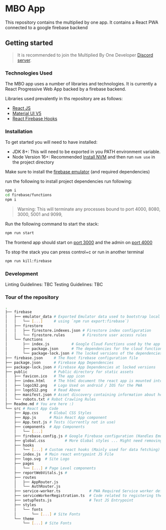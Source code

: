 # MBO App
This repository contains the multiplied by one app. It contains a React PWA connected to a google firebase backend

## Getting started
> It is recommended to join the Multiplied By One Developer [Discord server](https://discord.gg/ga3VmhW7AG). 

### Technologies Used
The MBO app uses a number of libraries and technologies. It is currently a React Progressive Web App backed by a firebase backend. 

Libraries used prevalently in ths repository are as follows:
 * [React JS](https://reactjs.org/)
 * [Material UI V5](https://mui.com/)
 * [React Firebase Hooks](https://www.npmjs.com/package/react-firebase-hooks)


### Installation
To get started you will need to have installed:
 * JDK 8+: This will need to be exported in you PATH environment variable.
 * Node Version 16+: Recommended [Install NVM](https://github.com/nvm-sh/nvm) and then run `nvm use` in the project directory

Make sure to install the [firebase emulator](https://firebase.google.com/docs/emulator-suite/install_and_configure) (and required dependencies)

run the following to install project dependencies run following:
```bash
npm i 
cd firebase/functions
npm i
```

> Warning: This will terminate any processes bound to port 4000, 8080, 3000, 5001 and 9099,

Run the following command to start the stack:
```bash
npm run start
```

The frontend app should start on [port 3000](http://localhost:3000) and the admin on [port 4000](http://localhost:4000) 

To stop the stack you can press control+c or run in another terminal 
```bash
npm run kill:firebase
```

### Development 
Linting Guidelines: TBC
Testing Guidelines: TBC

### Tour of the repository
```bash
.
├── firebase
│   ├── emulator_data # Exported Emulator data used to bootstrap local dev env (Can be refreshed
│   │   └── [...]     # using `npm run export:firebase`)
│   ├── firestore
│   │   ├── firestore.indexes.json # Firestore index configuration 
│   │   └── firestore.rules        # Firestore user access rules
│   └── functions
│       ├── index.js          # Google Cloud Functions used by the app
│       ├── package.json      # The dependencies for the cloud functions
│       └── package-lock.json # The locked versions of the dependencies for cloud functions
├── firebase.json     # The Root firebase configuration file
├── package.json      # Firebase App Dependencies
├── package-lock.json # Firebase App Dependencies at locked versions
├── public            # Public directory for static assets
│   ├── favicon.ico   # The app icon
│   ├── index.html    # The html document the react app is mounted into
│   ├── logo192.png   # Logo Used on android / IOS for the PWA
│   ├── logo512.png   # Read Above
│   ├── manifest.json # Asset discovery containing information about how the PWA should look
│   └── robots.txt # Robot Crawling Rules
├── Readme.md # You are here :) 
└── src # React App Code
    ├── App.css     # Global CSS Styles
    ├── App.js      # Main React App component
    ├── App.test.js # Tests (Currently not in use)
    ├── components  # App Components
    │   └── [...]
    ├── firebase.config.js # Google Firebase configuration (Handles Emulation toggles)
    ├── global.css         # More Global styles ... Might need removing
    ├── hooks 
    │   └── [...] # Custom react hooks (Mainly used for data fetching)
    ├── index.js  # Main react entrypoint JS File
    ├── logo.svg  # Site Logo
    ├── pages
    │   └── [...] # Page Level components
    ├── reportWebVitals.js # 
    ├── routes
    │   ├── AppRouter.js
    │   └── AuthRouter.js
    ├── service-worker.ts             # PWA Required Service worker definition
    ├── serviceWorkerRegistration.ts  # Code related to registering the service worker
    ├── setupTests.js                 # Test JS Entrypoint 
    ├── styles
    │   └── fonts
    │       └── [...] # Site Fonts 
    └── theme
        └── [...] # Site Fonts
```